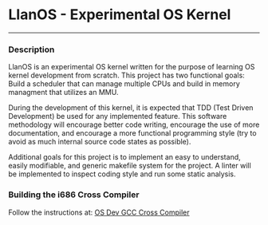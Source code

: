 # LlanOS - Experimental OS Kernel
---

### Description

LlanOS is an experimental OS kernel written for the purpose of learning OS kernel development from scratch. This project has two functional goals: Build a scheduler that can manage multiple CPUs and build in memory managment that utilizes an MMU.

During the development of this kernel, it is expected that TDD (Test Driven Development) be used for any implemented feature. This software methodology will encourage better code writing, encourage the use of more documentation, and encourage a more functional programming style (try to avoid as much internal source code states as possible).

Additional goals for this project is to implement an easy to understand, easily modifiable, and generic makefile system for the project. A linter will be implemented to inspect coding style and run some static analysis. 

### Building the i686 Cross Compiler

Follow the instructions at: [OS Dev GCC Cross Compiler](https://wiki.osdev.org/GCC_Cross-Compiler)
